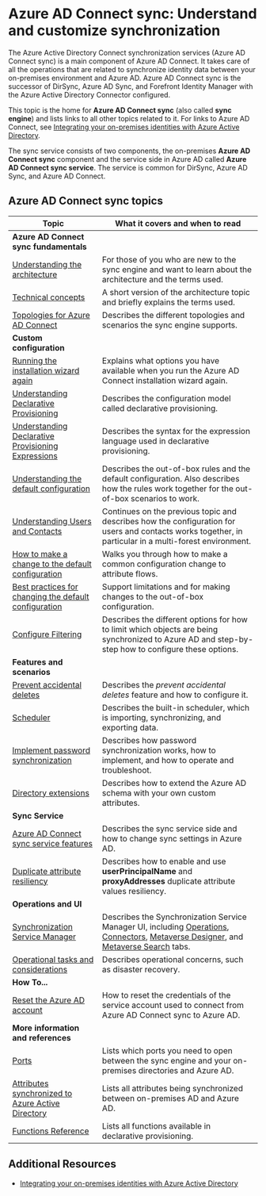 <properties
    pageTitle="Azure AD Connect sync: Understand and customize synchronization | Azure"
    description="Explains how Azure AD Connect sync works and how to customize."
    services="active-directory"
    documentationcenter=""
    author="andkjell"
    manager="femila"
    editor="" />
<tags
    ms.assetid="ee4bf802-045b-4da0-986e-90aba2de58d6"
    ms.service="active-directory"
    ms.workload="identity"
    ms.tgt_pltfrm="na"
    ms.devlang="na"
    ms.topic="article"
    ms.date="11/01/2016"
    ms.author="markusvi" 
    wacn.date=""/>

# Azure AD Connect sync: Understand and customize synchronization
The Azure Active Directory Connect synchronization services (Azure AD Connect sync) is a main component of Azure AD Connect. It takes care of all the operations that are related to synchronize identity data between your on-premises environment and Azure AD. Azure AD Connect sync is the successor of DirSync, Azure AD Sync, and Forefront Identity Manager with the Azure Active Directory Connector configured.

This topic is the home for **Azure AD Connect sync** (also called **sync engine**) and lists links to all other topics related to it. For links to Azure AD Connect, see [Integrating your on-premises identities with Azure Active Directory](/documentation/articles/active-directory-aadconnect/).

The sync service consists of two components, the on-premises **Azure AD Connect sync** component and the service side in Azure AD called **Azure AD Connect sync service**. The service is common for DirSync, Azure AD Sync, and Azure AD Connect.

## Azure AD Connect sync topics
| Topic | What it covers and when to read |
| --- | --- |
| **Azure AD Connect sync fundamentals** | |
| [Understanding the architecture](/documentation/articles/active-directory-aadconnectsync-understanding-architecture/) |For those of you who are new to the sync engine and want to learn about the architecture and the terms used. |
| [Technical concepts](/documentation/articles/active-directory-aadconnectsync-technical-concepts/) |A short version of the architecture topic and briefly explains the terms used. |
| [Topologies for Azure AD Connect](/documentation/articles/active-directory-aadconnect-topologies/) |Describes the different topologies and scenarios the sync engine supports. |
| **Custom configuration** | |
| [Running the installation wizard again](/documentation/articles/active-directory-aadconnectsync-installation-wizard/) |Explains what options you have available when you run the Azure AD Connect installation wizard again. |
| [Understanding Declarative Provisioning](/documentation/articles/active-directory-aadconnectsync-understanding-declarative-provisioning/) |Describes the configuration model called declarative provisioning. |
| [Understanding Declarative Provisioning Expressions](/documentation/articles/active-directory-aadconnectsync-understanding-declarative-provisioning-expressions/) |Describes the syntax for the expression language used in declarative provisioning. |
| [Understanding the default configuration](/documentation/articles/active-directory-aadconnectsync-understanding-default-configuration/) |Describes the out-of-box rules and the default configuration. Also describes how the rules work together for the out-of-box scenarios to work. |
| [Understanding Users and Contacts](/documentation/articles/active-directory-aadconnectsync-understanding-users-and-contacts/) |Continues on the previous topic and describes how the configuration for users and contacts works together, in particular in a multi-forest environment. |
| [How to make a change to the default configuration](/documentation/articles/active-directory-aadconnectsync-change-the-configuration/) |Walks you through how to make a common configuration change to attribute flows. |
| [Best practices for changing the default configuration](/documentation/articles/active-directory-aadconnectsync-best-practices-changing-default-configuration/) |Support limitations and for making changes to the out-of-box configuration. |
| [Configure Filtering](/documentation/articles/active-directory-aadconnectsync-configure-filtering/) |Describes the different options for how to limit which objects are being synchronized to Azure AD and step-by-step how to configure these options. |
| **Features and scenarios** | |
| [Prevent accidental deletes](/documentation/articles/active-directory-aadconnectsync-feature-prevent-accidental-deletes/) |Describes the *prevent accidental deletes* feature and how to configure it. |
| [Scheduler](/documentation/articles/active-directory-aadconnectsync-feature-scheduler/) |Describes the built-in scheduler, which is importing, synchronizing, and exporting data. |
| [Implement password synchronization](/documentation/articles/active-directory-aadconnectsync-implement-password-synchronization/) |Describes how password synchronization works, how to implement, and how to operate and troubleshoot. |
| [Directory extensions](/documentation/articles/active-directory-aadconnectsync-feature-directory-extensions/) |Describes how to extend the Azure AD schema with your own custom attributes. |
| **Sync Service** | |
| [Azure AD Connect sync service features](/documentation/articles/active-directory-aadconnectsyncservice-features/) |Describes the sync service side and how to change sync settings in Azure AD. |
| [Duplicate attribute resiliency](/documentation/articles/active-directory-aadconnectsyncservice-duplicate-attribute-resiliency/) |Describes how to enable and use **userPrincipalName** and **proxyAddresses** duplicate attribute values resiliency. |
| **Operations and UI** | |
| [Synchronization Service Manager](/documentation/articles/active-directory-aadconnectsync-service-manager-ui/) |Describes the Synchronization Service Manager UI, including [Operations](/documentation/articles/active-directory-aadconnectsync-service-manager-ui-operations/), [Connectors](/documentation/articles/active-directory-aadconnectsync-service-manager-ui-connectors/), [Metaverse Designer](/documentation/articles/active-directory-aadconnectsync-service-manager-ui-mvdesigner/), and [Metaverse Search](/documentation/articles/active-directory-aadconnectsync-service-manager-ui-mvsearch/) tabs. |
| [Operational tasks and considerations](/documentation/articles/active-directory-aadconnectsync-operations/) |Describes operational concerns, such as disaster recovery. |
| **How To...** | |
| [Reset the Azure AD account](/documentation/articles/active-directory-aadconnectsync-howto-azureadaccount/) |How to reset the credentials of the service account used to connect from Azure AD Connect sync to Azure AD. |
| **More information and references** | |
| [Ports](/documentation/articles/active-directory-aadconnect-ports/) |Lists which ports you need to open between the sync engine and your on-premises directories and Azure AD. |
| [Attributes synchronized to Azure Active Directory](/documentation/articles/active-directory-aadconnectsync-attributes-synchronized/) |Lists all attributes being synchronized between on-premises AD and Azure AD. |
| [Functions Reference](/documentation/articles/active-directory-aadconnectsync-functions-reference/) |Lists all functions available in declarative provisioning. |

## Additional Resources
- [Integrating your on-premises identities with Azure Active Directory](/documentation/articles/active-directory-aadconnect/)


